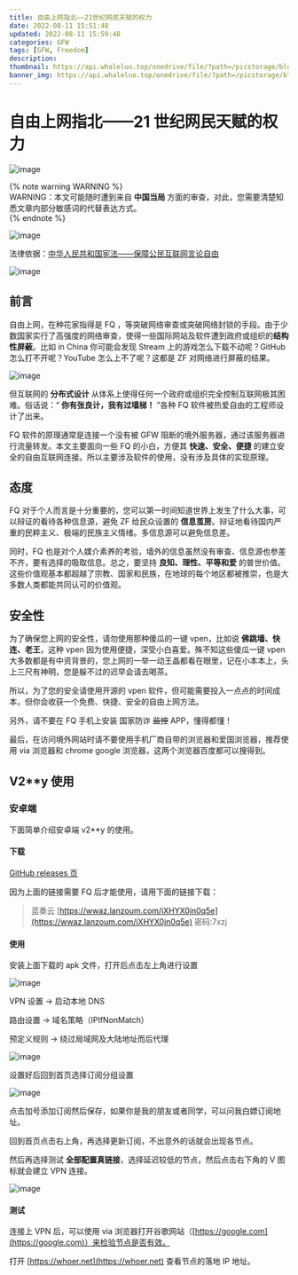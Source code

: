```yaml
---
title: 自由上网指北——21世纪网民天赋的权力
date: 2022-08-11 15:51:48
updated: 2022-08-11 15:59:48
categories: GFW
tags: [GFW, Freedom]
description:
thumbnail: https://api.whaleluo.top/onedrive/file/?path=/picstorage/blog/img/Freedom-network-banner.png
banner_img: https://api.whaleluo.top/onedrive/file/?path=/picstorage/blog/img/Freedom-network-banner.png
---
```


# 自由上网指北——21 世纪网民天赋的权力

​![image](https://api.whaleluo.top/onedrive/file/?path=/picstorage/blog/img/Freedom-network-banner.png&webp=true)​

{% note warning WARNING %}  
WARNING：本文可能随时遭到来自 **中国当局** 方面的审查，对此，您需要清楚知悉文章内部分敏感词的代替表达方式。  
{% endnote %}

![image](https://api.whaleluo.top/onedrive/file/?path=/picstorage/blog/img/Freedom-Network-1.png&webp=true)

法律依据：[中华人民共和国宪法——保障公民互联网言论自由](http://www.scio.gov.cn/ztk/dtzt/28/6/Document/661401/661401.htm)

![image](https://api.whaleluo.top/onedrive/file/?path=/picstorage/blog/img/Freedom-network-2.jpeg&webp=true)

## 前言

自由上网，在种花家指得是 FQ ，等突破网络审查或突破网络封锁的手段。由于少数国家实行了高强度的网络审查，使得一些国际网站及软件遭到政府或组织的**结构性屏蔽**。比如 in China 你可能会发现 Stream 上的游戏怎么下载不动呢？GitHub 怎么打不开呢？YouTube 怎么上不了呢？这都是 ZF 对网络进行屏蔽的结果。

![image](https://api.whaleluo.top/onedrive/file/?path=/picstorage/blog/img/Freedom-network-4.png&webp=true)

但互联网的 **分布式设计** 从体系上使得任何一个政府或组织完全控制互联网极其困难。俗话说：“ **你有张良计，我有过墙梯！** ”各种 FQ 软件被热爱自由的工程师设计了出来。

FQ 软件的原理通常是连接一个没有被 GFW 阻断的境外服务器，通过该服务器进行流量转发。本文主要面向一些 FQ 的小白，方便其 **快速、安全、便捷** 的建立安全的自由互联网连接。所以主要涉及软件的使用，没有涉及具体的实现原理。

## 态度

FQ 对于个人而言是十分重要的，您可以第一时间知道世界上发生了什么大事，可以辩证的看待各种信息源，避免 ZF 给民众设置的 **信息茧房**。辩证地看待国内严重的民粹主义、极端的民族主义情绪。多信息源可以避免信息差。

同时，FQ 也是对个人媒介素养的考验，墙外的信息虽然没有审查、信息源也参差不齐，要有选择的吸取信息。总之，要坚持 **良知、理性、平等和爱** 的普世价值。这些价值观基本都超越了宗教、国家和民族，在地球的每个地区都被推崇，也是大多数人类都能共同认可的价值观。

## 安全性

为了确保您上网的安全性，请勿使用那种傻瓜的一键 vpen，比如说 **佛跳墙、快连、老王**，这种 vpen 因为使用便捷，深受小白喜爱。殊不知这些傻瓜一键 vpen 大多数都是有中资背景的，您上网的一举一动王晶都看在眼里，记在小本本上，头上三尺有神明，您是躲不过的迟早会请去喝茶。

所以，为了您的安全请使用开源的 vpen 软件，但可能需要投入一点点的时间成本，但你会收获一个免费、快捷、安全的自由上网方法。

另外，请不要在 FQ 手机上安装 国家防诈 ~~监控~~ APP，懂得都懂！

最后，在访问境外网站时请不要使用手机厂商自带的浏览器和爱国浏览器，推荐使用 via 浏览器和 chrome google 浏览器，这两个浏览器百度都可以搜得到。

## V2\*\*y 使用

### 安卓端

下面简单介绍安卓端 v2\*\*y 的使用。

#### 下载

[GitHub releases 页](https://github.com/2dust/v2rayNG/releases/tag/1.7.23)

因为上面的链接需要 FQ 后才能使用，请用下面的链接下载：

> 蓝奏云 [https://wwaz.lanzoum.com/iXHYX0jn0q5e](https://wwaz.lanzoum.com/iXHYX0jn0q5e) 密码:7xzj

#### 使用

安装上面下载的 apk 文件，打开后点击左上角进行设置

![image](https://api.whaleluo.top/onedrive/file/?path=/picstorage/blog/img/Freedom-network-5.png&webp=true)

VPN 设置 -> 启动本地 DNS

路由设置 -> 域名策略（IPIfNonMatch）

预定义规则 -> 绕过局域网及大陆地址而后代理

![image](https://api.whaleluo.top/onedrive/file/?path=/picstorage/blog/img/Freedom-network-6.jpg&webp=true)

设置好后回到首页选择订阅分组设置

![image](https://api.whaleluo.top/onedrive/file/?path=/picstorage/blog/img/Freedom-network-7.png&webp=true)

点击加号添加订阅然后保存，如果你是我的朋友或者同学，可以问我白嫖订阅地址。

回到首页点击右上角，再选择更新订阅，不出意外的话就会出现各节点。

然后再选择测试 **全部配置真链接**，选择延迟较低的节点，然后点击右下角的 V 图标就会建立 VPN 连接。

![image](https://api.whaleluo.top/onedrive/file/?path=/picstorage/blog/img/Freedom-network-7.jpg&webp=true)

#### 测试

连接上 VPN 后，可以使用 via 浏览器打开谷歌网站（[https://google.com](https://google.com)）来检验节点是否有效。

打开 [https://whoer.net](https://whoer.net) 查看节点的落地 IP 地址。
